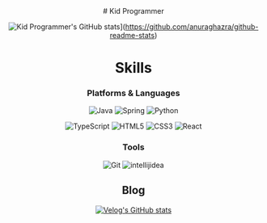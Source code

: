 <div align="center">
# Kid Programmer
  
![Kid Programmer's GitHub stats](https://github-readme-stats.vercel.app/api?username=Kidprogramer1039&show_icons=true&theme=radical)](https://github.com/anuraghazra/github-readme-stats)   

# Skills

### Platforms & Languages
![Java](https://img.shields.io/badge/Java-007396.svg?&style=for-the-badge&logo=Java&logoColor=white)
![Spring](https://img.shields.io/badge/Spring-6DB33F.svg?&style=for-the-badge&logo=Spring&logoColor=white)
![Python](https://img.shields.io/badge/Python-3776AB.svg?&style=for-the-badge&logo=Python&logoColor=white)

![TypeScript](https://img.shields.io/badge/TypeScript-3178C6.svg?&style=for-the-badge&logo=TypeScript&logoColor=white)
![HTML5](https://img.shields.io/badge/HTML5-E34F26.svg?&style=for-the-badge&logo=HTML5&logoColor=white)
![CSS3](https://img.shields.io/badge/CSS3-1572B6.svg?&style=for-the-badge&logo=CSS3&logoColor=white)
![React](https://img.shields.io/badge/react-61DAFB.svg?&style=for-the-badge&logo=react&logoColor=white)

### Tools
![Git](https://img.shields.io/badge/Git-F05032.svg?&style=for-the-badge&logo=Git&logoColor=white)
![intellijidea](https://img.shields.io/badge/Intellij%20Idea-000000.svg?&style=for-the-badge&logo=Intellij%20Idea&logoColor=white)

## Blog
[![Velog's GitHub stats](https://velog-readme-stats.vercel.app/api/badge?name=kid_programmer)](https://velog.io/@kid_programmer)
</div>

